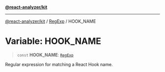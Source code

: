 [**@react-analyzer/kit**](../../../../README.md)

***

[@react-analyzer/kit](../../../../README.md) / [RegExp](../README.md) / HOOK\_NAME

# Variable: HOOK\_NAME

> `const` **HOOK\_NAME**: [`RegExp`](https://developer.mozilla.org/docs/Web/JavaScript/Reference/Global_Objects/RegExp)

Regular expression for matching a React Hook name.
